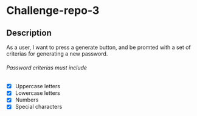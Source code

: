 # Challenge-repo-3

## Description
As a user, I want to press a generate button, and be promted with a set of criterias for generating a new password.

###### Password criterias must include
- [x] Uppercase letters
- [x] Lowercase letters
- [x] Numbers
- [x] Special characters

